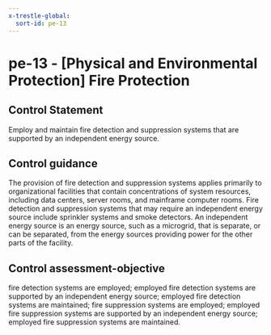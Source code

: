 ```yaml
---
x-trestle-global:
  sort-id: pe-13
---
```


# pe-13 - \[Physical and Environmental Protection\] Fire Protection

## Control Statement

Employ and maintain fire detection and suppression systems that are supported by an independent energy source.

## Control guidance

The provision of fire detection and suppression systems applies primarily to organizational facilities that contain concentrations of system resources, including data centers, server rooms, and mainframe computer rooms. Fire detection and suppression systems that may require an independent energy source include sprinkler systems and smoke detectors. An independent energy source is an energy source, such as a microgrid, that is separate, or can be separated, from the energy sources providing power for the other parts of the facility.

## Control assessment-objective

fire detection systems are employed;
employed fire detection systems are supported by an independent energy source;
employed fire detection systems are maintained;
fire suppression systems are employed;
employed fire suppression systems are supported by an independent energy source;
employed fire suppression systems are maintained.
